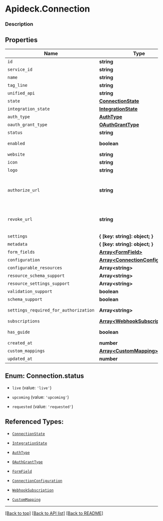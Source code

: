 # Apideck.Connection

### Description

## Properties
Name | Type | Description | Notes
------------ | ------------- | ------------- | -------------
`id` | **string** | The unique identifier of the connection. | [optional] 
`service_id` | **string** | The ID of the service this connection belongs to. | [optional] 
`name` | **string** | The name of the connection | [optional] 
`tag_line` | **string** |  | [optional] 
`unified_api` | **string** | The unified API category where the connection belongs to. | [optional] 
`state` | [**ConnectionState**](ConnectionState.md) |  | [optional] 
`integration_state` | [**IntegrationState**](IntegrationState.md) |  | [optional] 
`auth_type` | [**AuthType**](AuthType.md) |  | [optional] 
`oauth_grant_type` | [**OAuthGrantType**](OAuthGrantType.md) |  | [optional] 
`status` | **string** | Status of the connection. | [optional] 
`enabled` | **boolean** | Whether the connection is enabled or not. You can enable or disable a connection using the Update Connection API. | [optional] 
`website` | **string** | The website URL of the connection | [optional] 
`icon` | **string** | A visual icon of the connection, that will be shown in the Vault | [optional] 
`logo` | **string** | The logo of the connection, that will be shown in the Vault | [optional] 
`authorize_url` | **string** | The OAuth redirect URI. Redirect your users to this URI to let them authorize your app in the connector\'s UI. Before you can use this URI, you must add &#x60;redirect_uri&#x60; as a query parameter to the &#x60;authorize_url&#x60;. Be sure to URL encode the &#x60;redirect_uri&#x60; part. Your users will be redirected to this &#x60;redirect_uri&#x60; after they granted access to your app in the connector\'s UI. | [optional] 
`revoke_url` | **string** | The OAuth revoke URI. Redirect your users to this URI to revoke this connection. Before you can use this URI, you must add &#x60;redirect_uri&#x60; as a query parameter. Your users will be redirected to this &#x60;redirect_uri&#x60; after they granted access to your app in the connector\'s UI. | [optional] 
`settings` | **{ [key: string]: object; }** | Connection settings. Values will persist to &#x60;form_fields&#x60; with corresponding id | [optional] 
`metadata` | **{ [key: string]: object; }** | Attach your own consumer specific metadata | [optional] 
`form_fields` | [**Array&lt;FormField&gt;**](FormField.md) | The settings that are wanted to create a connection. | [optional] 
`configuration` | [**Array&lt;ConnectionConfiguration&gt;**](ConnectionConfiguration.md) |  | [optional] 
`configurable_resources` | **Array&lt;string&gt;** |  | [optional] 
`resource_schema_support` | **Array&lt;string&gt;** |  | [optional] 
`resource_settings_support` | **Array&lt;string&gt;** |  | [optional] 
`validation_support` | **boolean** |  | [optional] 
`schema_support` | **boolean** |  | [optional] 
`settings_required_for_authorization` | **Array&lt;string&gt;** | List of settings that are required to be configured on integration before authorization can occur | [optional] 
`subscriptions` | [**Array&lt;WebhookSubscription&gt;**](WebhookSubscription.md) |  | [optional] 
`has_guide` | **boolean** | Whether the connector has a guide available in the developer docs or not (https://docs.apideck.com/connectors/{service_id}/docs/consumer+connection). | [optional] 
`created_at` | **number** |  | [optional] 
`custom_mappings` | [**Array&lt;CustomMapping&gt;**](CustomMapping.md) | List of custom mappings configured for this connection | [optional] 
`updated_at` | **number** |  | [optional] 





<a name="ConnectionStatus"></a>
## Enum: Connection.status


* `live` (value: `'live'`)

* `upcoming` (value: `'upcoming'`)

* `requested` (value: `'requested'`)




## Referenced Types:





* [`ConnectionState`](ConnectionState.md)
* [`IntegrationState`](IntegrationState.md)
* [`AuthType`](AuthType.md)
* [`OAuthGrantType`](OAuthGrantType.md)









* [`FormField`](FormField.md)
* [`ConnectionConfiguration`](ConnectionConfiguration.md)






* [`WebhookSubscription`](WebhookSubscription.md)


* [`CustomMapping`](CustomMapping.md)


---

[[Back to top]](#) [[Back to API list]](../../../../README.md#documentation-for-api-endpoints) [[Back to README]](../../../../README.md)


